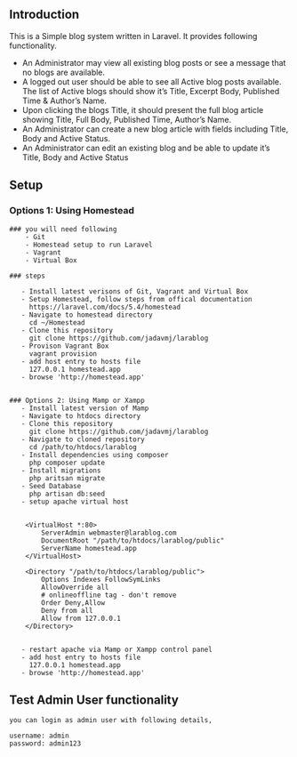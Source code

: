 
## Introduction

This is a Simple blog system written in Laravel. It provides following functionality.

- An Administrator may view all existing blog posts or see a message that no blogs are
  available. 
- A logged out user should be able to see all Active blog posts available.
  The list of Active blogs should show it’s Title, Excerpt Body, Published Time &
  Author’s Name. 
- Upon clicking the blogs Title, it should present the full blog article
  showing Title, Full Body, Published Time, Author’s Name.
- An Administrator can create a new blog article with fields including Title, Body and Active
  Status. 
- An Administrator can edit an existing blog and be able to update it’s Title, Body
  and Active Status

## Setup

   ### Options 1: Using Homestead

   	### you will need following
 		- Git
 		- Homestead setup to run Laravel
 		- Vagrant
 		- Virtual Box
 
 	### steps

	   - Install latest verisons of Git, Vagrant and Virtual Box
	   - Setup Homestead, follow steps from offical documentation 
	     https://laravel.com/docs/5.4/homestead
	   - Navigate to homestead directory
	     cd ~/Homestead
	   - Clone this repository
	     git clone https://github.com/jadavmj/larablog
	   - Provison Vagrant Box
	     vagrant provision
	   - add host entry to hosts file
         127.0.0.1 homestead.app     
       - browse 'http://homestead.app'

	     
	### Options 2: Using Mamp or Xampp
	   - Install latest version of Mamp
	   - Navigate to htdocs directory
	   - Clone this repository
	     git clone https://github.com/jadavmj/larablog
	   - Navigate to cloned repository
	     cd /path/to/htdocs/larablog
	   - Install dependencies using composer
	     php composer update
	   - Install migrations
	     php aritsan migrate
	   - Seed Database
	     php artisan db:seed
	   - setup apache virtual host 
	    
	    
	    <VirtualHost *:80>
			ServerAdmin webmaster@larablog.com
			DocumentRoot "/path/to/htdocs/larablog/public"
			ServerName homestead.app
		</VirtualHost>
			 
		<Directory "/path/to/htdocs/larablog/public">
			Options Indexes FollowSymLinks
			AllowOverride all
			# onlineoffline tag - don't remove
			Order Deny,Allow
			Deny from all
			Allow from 127.0.0.1
		</Directory>
		
		
       - restart apache via Mamp or Xampp control panel  
       - add host entry to hosts file
         127.0.0.1 homestead.app     
       - browse 'http://homestead.app'

## Test Admin User functionality

	you can login as admin user with following details,

	username: admin
	password: admin123

